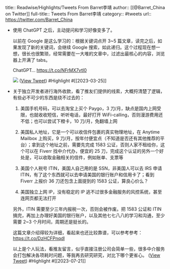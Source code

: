 title:: Readwise/Highlights/Tweets From Barret李靖
author:: [[@Barret_China on Twitter]]
full-title:: Tweets From Barret李靖
category:: #tweets
url:: https://twitter.com/Barret_China

- 使用 ChatGPT 之后，主动提问和学习好像变多了。
  
  以前在 Google 是这么学习的：根据关键词点开 3~5 篇文章，读完之后，如果发现了新的关键词，会继续 Google 搜索，如此递归。这个过程现在想一想，很长也很繁琐，经常需要在一大堆的文章中，过滤出最核心的内容，浏览器上开满了 tabs。
  
  ChatGPT… https://t.co/NFrMX7vtI0 
  
  ![](https://pbs.twimg.com/media/FsB1erCWIAMb5-i.jpg) ([View Tweet](https://twitter.com/Barret_China/status/1639439450961768449)) #Highlight #[[2023-03-25]]
- 关于独立开发者进行海外收款，看了推友们提供的线索，大概捋清楚了逻辑，有些必不可少的东西是绕不过去的：
  
  1. 美国手机号码，可以去淘宝上买个 Paygo，3 刀/月，缺点是国内上网受限，也就收收短信，听听电话，最好打开 WiFi-calling，否则漫游费用还不低；也可以尝试下橙卡，10 刀/月，免翻墙上网
  
  2. 美国私人地址，它是一个可以收信件包裹的真实物理地址，在 Anytime Mailbox 上购买，9 刀/月，按年付便宜点（不知道是否还有其他推荐的平台）；拿到这个地址之前，需要先完成 1583 公证，否则人家不租给你，这个可以在 Fiverr 找中介代办，便宜的 25 刀，完成这个认证的另外一个好处是，可以收取金融相关的信件，例如账单、支票等
  
  3. 美国个人税号 ITIN，美国人自己用的是 SSN，非美国人可以去 IRS 申请 ITIN，有了这个东西就可以去申请美国的银行账户和信用卡了；看到 Fiverr 上报价 36 刀还包含上面提到的 1583 公证，算良心价么？
  
  4. 美国独立上网 IP，没有稳定的 IP 逃不过很多金融服务的风控系统，甚至连网页都无法打开
  
  另外，ITIN 需要至少三年内报税一次，否则会被作废。把 1583 公证和 ITIN 搞完，再加上办理好美国的银行账户，以及其他七七八八的学习和沟通，至少需要 2~3 个月时间，周期还是挺长的。
  
  这篇文章介绍得较为详细，看起来也还比较靠谱，可以参考参考：https://t.co/DzHCFPnqdl
  
  以上是个人玩法，看推友留言，似乎直接注册公司会简单一些，很多中介服务会打包解决各项耗时问题，等我再去研究研究，对比下哪个更省心。 ([View Tweet](https://twitter.com/Barret_China/status/1682018264539602945)) #Highlight #[[2023-07-21]]